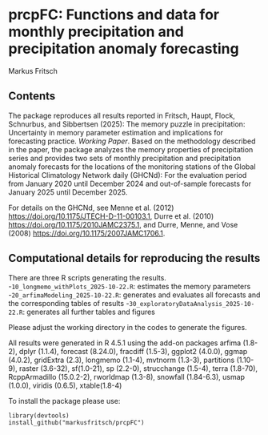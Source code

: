 # prcpFC: Functions and data for monthly precipitation and precipitation anomaly forecasting

Markus Fritsch

## Contents

The package reproduces all results reported in
Fritsch, Haupt, Flock, Schnurbus, and Sibbertsen (2025): The memory puzzle in precipitation: Uncertainty in memory
parameter estimation and implications for forecasting practice. _Working Paper_.
Based on the methodology described in the paper, the package analyzes the memory
properties of precipitation series and provides two sets of monthly precipitation
and precipitation anomaly forecasts for the locations of the monitoring stations
of the Global Historical Climatology Network daily (GHCNd):
For the evaluation period from January 2020 until December 2024 and
out-of-sample forecasts for January 2025 until December 2025.

For details on the GHCNd, see
Menne et al. (2012) https://doi.org/10.1175/JTECH-D-11-00103.1,
Durre et al. (2010) https://doi.org/10.1175/2010JAMC2375.1, and
Durre, Menne, and Vose (2008) https://doi.org/10.1175/2007JAMC1706.1.



## Computational details for reproducing the results

There are three R scripts generating the results.
-`10_longmemo_withPlots_2025-10-22.R`: estimates the memory parameters
-`20_arfimaModeling_2025-10-22.R`: generates and evaluates all forecasts and the corresponding tables of results
-`30_exploratoryDataAnalysis_2025-10-22.R`: generates all further tables and figures

Please adjust the working directory in the codes to generate the figures.

All results were generated in R 4.5.1 using the add-on packages
arfima (1.8-2),
dplyr (1.1.4),
forecast (8.24.0),
fracdiff (1.5-3),
ggplot2 (4.0.0),
ggmap (4.0.2),
gridExtra (2.3),
longmemo (1.1-4),
mvtnorm (1.3-3),
partitions (1.10-9),
raster (3.6-32),
sf(1.0-21),
sp (2.2-0),
strucchange (1.5-4),
terra (1.8-70),
RcppArmadillo (15.0.2-2),
rworldmap (1.3-8),
snowfall (1.84-6.3),
usmap (1.0.0),
viridis (0.6.5),
xtable(1.8-4)




To install the package please use:
```{r}
library(devtools)
install_github("markusfritsch/prcpFC")
```


